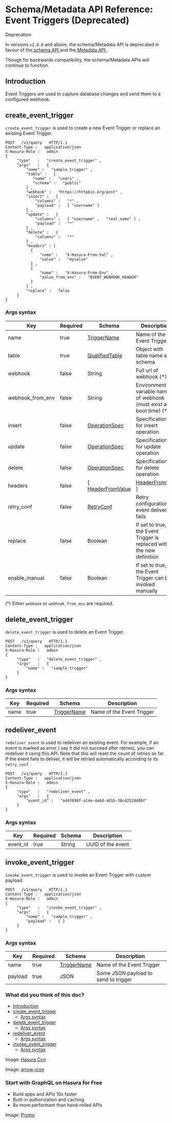 # Schema/Metadata API Reference: Event Triggers (Deprecated)

Deprecation

In versions `v2.0.0` and above, the schema/Metadata API is deprecated in
favour of the[ schema API ](https://hasura.io/docs/latest/api-reference/schema-api/index/)and the[ Metadata API ](https://hasura.io/docs/latest/api-reference/metadata-api/index/).

Though for backwards compatibility, the schema/Metadata APIs will
continue to function.

## Introduction​

Event Triggers are used to capture database changes and send them to a
configured webhook.

## create_event_trigger​

 `create_event_trigger` is used to create a new Event Trigger or replace
an existing Event Trigger.

```
POST   /v1/query   HTTP/1.1
Content-Type :   application/json
X-Hasura-Role :   admin
{
     "type"   :   "create_event_trigger" ,
     "args"   :   {
         "name" :   "sample_trigger" ,
         "table" :   {
            "name" :   "users" ,
            "schema" :   "public"
         } ,
         "webhook" :   "https://httpbin.org/post" ,
         "insert" :   {
             "columns" :   "*" ,
             "payload" :   [ "username" ]
         } ,
         "update" :   {
             "columns" :   [ "username" ,   "real_name" ] ,
             "payload" :   "*"
         } ,
         "delete" :   {
             "columns" :   "*"
         } ,
         "headers" : [
           {
               "name" :   "X-Hasura-From-Val" ,
               "value" :   "myvalue"
           } ,
           {
               "name" :   "X-Hasura-From-Env" ,
               "value_from_env" :   "EVENT_WEBHOOK_HEADER"
           }
         ] ,
         "replace" :   false
     }
}
```

### Args syntax​

| Key | Required | Schema | Description |
|---|---|---|---|
| name | true | [ TriggerName ](https://hasura.io/docs/latest/api-reference/syntax-defs/#triggername) | Name of the Event Trigger |
| table | true | [ QualifiedTable ](https://hasura.io/docs/latest/api-reference/syntax-defs/#qualifiedtable) | Object with table name and schema |
| webhook | false | String | Full url of webhook (*) |
| webhook_from_env | false | String | Environment variable name of webhook (must exist at boot time) (*) |
| insert | false | [ OperationSpec ](https://hasura.io/docs/latest/api-reference/syntax-defs/#operationspec) | Specification for insert operation |
| update | false | [ OperationSpec ](https://hasura.io/docs/latest/api-reference/syntax-defs/#operationspec) | Specification for update operation |
| delete | false | [ OperationSpec ](https://hasura.io/docs/latest/api-reference/syntax-defs/#operationspec) | Specification for delete operation |
| headers | false | [[ HeaderFromValue ](https://hasura.io/docs/latest/api-reference/syntax-defs/#headerfromvalue)|[ HeaderFromEnv ](https://hasura.io/docs/latest/api-reference/syntax-defs/#headerfromenv)] | List of headers to be sent with the webhook |
| retry_conf | false | [ RetryConf ](https://hasura.io/docs/latest/api-reference/syntax-defs/#retryconf) | Retry configuration if event delivery fails |
| replace | false | Boolean | If set to true, the Event Trigger is replaced with the new definition |
| enable_manual | false | Boolean | If set to true, the Event Trigger can be invoked manually |


(*) Either `webhook` or `webhook_from_env` are required.

## delete_event_trigger​

 `delete_event_trigger` is used to delete an Event Trigger.

```
POST   /v1/query   HTTP/1.1
Content-Type :   application/json
X-Hasura-Role :   admin
{
     "type"   :   "delete_event_trigger" ,
     "args"   :   {
         "name" :   "sample_trigger"
     }
}
```

### Args syntax​

| Key | Required | Schema | Description |
|---|---|---|---|
| name | true | [ TriggerName ](https://hasura.io/docs/latest/api-reference/syntax-defs/#triggername) | Name of the Event Trigger |


## redeliver_event​

 `redeliver_event` is used to redeliver an existing event. For example,
if an event is marked as error ( say it did not succeed after retries),
you can redeliver it using this API. Note that this will reset the count
of retries so far. If the event fails to deliver, it will be retried
automatically according to its `retry_conf` .

```
POST   /v1/query   HTTP/1.1
Content-Type :   application/json
X-Hasura-Role :   admin
{
     "type"   :   "redeliver_event" ,
     "args"   :   {
         "event_id" :   "ad4f698f-a14e-4a6d-a01b-38cd252dd8bf"
     }
}
```

### Args syntax​

| Key | Required | Schema | Description |
|---|---|---|---|
| event_id | true | String | UUID of the event |


## invoke_event_trigger​

 `invoke_event_trigger` is used to invoke an Event Trigger with custom payload.

```
POST   /v1/query   HTTP/1.1
Content-Type :   application/json
X-Hasura-Role :   admin
{
     "type"   :   "invoke_event_trigger" ,
     "args"   :   {
         "name" :   "sample_trigger" ,
         "payload" :   { }
     }
}
```

### Args syntax​

| Key | Required | Schema | Description |
|---|---|---|---|
| name | true | [ TriggerName ](https://hasura.io/docs/latest/api-reference/syntax-defs/#triggername) | Name of the Event Trigger |
| payload | true | JSON | Some JSON payload to send to trigger |


### What did you think of this doc?

- [ Introduction ](https://hasura.io/docs/latest/api-reference/schema-metadata-api/event-triggers/#schema-metadata-create-event-trigger/#introduction)
- [ create_event_trigger ](https://hasura.io/docs/latest/api-reference/schema-metadata-api/event-triggers/#schema-metadata-create-event-trigger/#schema-metadata-create-event-trigger)
    - [ Args syntax ](https://hasura.io/docs/latest/api-reference/schema-metadata-api/event-triggers/#schema-metadata-create-event-trigger/#schema-metadata-create-event-trigger-syntax)
- [ delete_event_trigger ](https://hasura.io/docs/latest/api-reference/schema-metadata-api/event-triggers/#schema-metadata-create-event-trigger/#schema-metadata-delete-event-trigger)
    - [ Args syntax ](https://hasura.io/docs/latest/api-reference/schema-metadata-api/event-triggers/#schema-metadata-create-event-trigger/#schema-metadata-delete-event-trigger-syntax)
- [ redeliver_event ](https://hasura.io/docs/latest/api-reference/schema-metadata-api/event-triggers/#schema-metadata-create-event-trigger/#schema-metadata-redeliver-event)
    - [ Args syntax ](https://hasura.io/docs/latest/api-reference/schema-metadata-api/event-triggers/#schema-metadata-create-event-trigger/#schema-metadata-redeliver-event-syntax)
- [ invoke_event_trigger ](https://hasura.io/docs/latest/api-reference/schema-metadata-api/event-triggers/#schema-metadata-create-event-trigger/#schema-metadata-invoke-event-trigger)
    - [ Args syntax ](https://hasura.io/docs/latest/api-reference/schema-metadata-api/event-triggers/#schema-metadata-create-event-trigger/#schema-metadata-invoke-event-trigger-syntax)


Image: [ Hasura Con ](https://res.cloudinary.com/dh8fp23nd/image/upload/v1686154570/hasura-con-2023/has-con-light-date_r2a2ud.png)

Image: [ arrow-icon ](https://res.cloudinary.com/dh8fp23nd/image/upload/v1683723549/main-web/chevron-right_ldbi7d.png)

### Start with GraphQL on Hasura for Free

- Build apps and APIs 10x faster
- Built-in authorization and caching
- 8x more performant than hand-rolled APIs


Image: [ Promo ](https://hasura.io/docs/assets/images/hasura-free-ff60e409244e0ea12b5a3045d1a9096b.png)